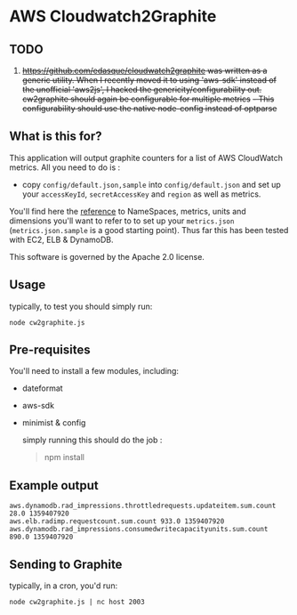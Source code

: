 AWS Cloudwatch2Graphite
==================

TODO
------------------
1. ~~https://github.com/edasque/cloudwatch2graphite was written as a generic utility. When I recently moved it to using 'aws-sdk' instead of the unofficial 'aws2js', I hacked the genericity/configurability out. cw2graphite should again be configurable for multiple metrics~~
    ~~- This configurability should use the native node-config instead of optparse~~

What is this for?
--------------------

This application will output graphite counters for a list of AWS CloudWatch metrics. All you need to do is :

* copy `config/default.json,sample` into `config/default.json` and set up your `accessKeyId`, `secretAccessKey` and `region` as well as metrics.

You'll find here the [reference](http://docs.aws.amazon.com/AmazonCloudWatch/latest/DeveloperGuide/CW_Support_For_AWS.html "Amazon AWS Cloudwatch reference to NameSpaces, metrics, units and dimensions") to NameSpaces, metrics, units and dimensions you'll want to refer to to set up your `metrics.json` (`metrics.json.sample` is a good starting point). Thus far this has been tested with EC2, ELB & DynamoDB.

This software is governed by the Apache 2.0 license.

Usage
-------------------

typically, to test you should simply run:

	node cw2graphite.js


Pre-requisites
--------------
You'll need to install a few modules, including:
* dateformat
* aws-sdk
* minimist & config

	simply running this should do the job :
	> npm install


Example output
--------------

	aws.dynamodb.rad_impressions.throttledrequests.updateitem.sum.count 28.0 1359407920
	aws.elb.radimp.requestcount.sum.count 933.0 1359407920
	aws.dynamodb.rad_impressions.consumedwritecapacityunits.sum.count 890.0 1359407920

Sending to Graphite
-------------------

typically, in a cron, you'd run:

	node cw2graphite.js | nc host 2003
